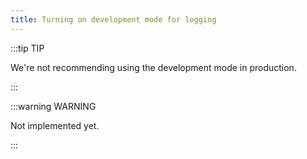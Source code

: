 ```yaml
---
title: Turning on development mode for logging
---
```


:::tip TIP

We're not recommending using the development mode in production.

:::

:::warning WARNING

Not implemented yet.

:::
